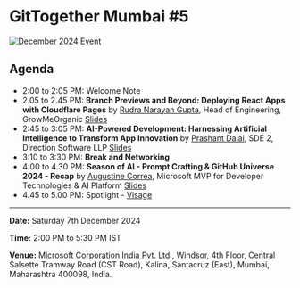 # GitTogether Mumbai #5

[![December 2024 Event](/assets/2024-12-07.jpg)](https://www.meetup.com/gittogether-mumbai/events/304771656/)

## Agenda

- 2:00 to 2:05 PM: Welcome Note
- 2.05 to 2.45 PM: **Branch Previews and Beyond: Deploying React Apps with Cloudflare Pages** by [Rudra Narayan Gupta](https://github.com/Rudra370), Head of Engineering, GrowMeOrganic [Slides](../assets/Branch%20Preview%20And%20Beyod.pdf)
- 2:45 to 3:05 PM: **AI-Powered Development: Harnessing Artificial Intelligence to Transform App Innovation** by [Prashant Dalai](https://github.com/prdalai), SDE 2, Direction Software LLP [Slides](https://www.canva.com/design/DAGYkkyTMNQ/F_p4pfqmEjP_Z3oNJBAXAA/edit?utm_content=DAGYkkyTMNQ&utm_campaign=designshare&utm_medium=link2&utm_source=sharebutton)
- 3:10 to 3:30 PM: **Break and Networking**
- 4:00 to 4.30 PM: **Season of AI - Prompt Crafting & GitHub Universe 2024 - Recap** by [Augustine Correa](https://github.com/indcoder), Microsoft MVP for Developer Technologies & AI Platform [Slides](../assets/prompt.crafting.techniques.github.copilot.dec24mtp.pdf)
- 4.45 to 5.00 PM: Spotlight - [Visage](https://github.com/HackerspaceMumbai/Visage)

-----------

**Date:** Saturday 7th December 2024

**Time:** 2:00 PM to 5:30 PM IST

**Venue:** [Microsoft Corporation India Pvt. Ltd](https://maps.app.goo.gl/1FhuCQERoZNFa981A)., Windsor, 4th Floor, Central Salsette Tramway Road (CST Road), Kalina, Santacruz (East), Mumbai, Maharashtra 400098, India.
